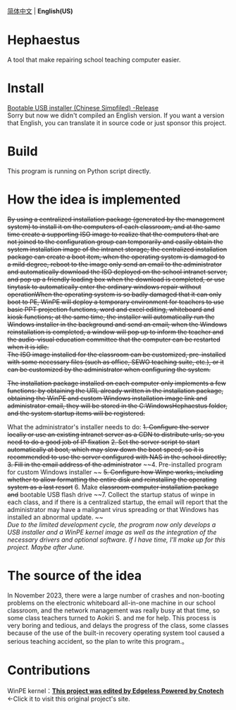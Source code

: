 [简体中文](https://stevezmtstudios.github.io/Hephaestus/) | **English(US)**

# Hephaestus
A tool that make repairing school teaching computer easier.


# Install
[Bootable USB installer (Chinese Simpfiled) -Release](https://github.com/SteveZMTstudios/Hephaestus/releases)
<br>Sorry but now we didn't compiled an English version. If you want a version that English, you can translate it in source code or just sponsor this project.

# Build
This program is running on Python script directly.

# How the idea is implemented 
~~By using a centralized installation package (generated by the management system) to install it on the computers of each classroom, and at the same time create a supporting ISO image to realize that the computers that are not joined to the configuration group can temporarily and easily obtain the system installation image of the intranet storage; the centralized installation package can create a boot item, when the operating system is damaged to a mild degree, reboot to the image only send an email to the administrator and automatically download the ISO deployed on the school intranet server, and pop up a friendly loading box when the download is completed, or use tinytask to automatically enter the ordinary windows repair without operationWhen the operating system is so badly damaged that it can only boot to PE, WinPE will deploy a temporary environment for teachers to use basic PPT projection functions, word and excel editing, whiteboard and kiosk functions; at the same time, the installer will automatically run the Windows installer in the background and send an email; when the Windows reinstallation is completed, a window will pop up to inform the teacher and the audio-visual education committee that the computer can be restarted when it is idle.~~
<br> ~~The ISO image installed for the classroom can be customized, pre-installed with some necessary files (such as office, SEWO teaching suite, etc.), or it can be customized by the administrator when configuring the system.~~

~~The installation package installed on each computer only implements a few functions: by obtaining the URL already written in the installation package, obtaining the WinPE and custom Windows installation image link and administrator email, they will be stored in the C:WindowsHephaestus folder, and the system startup items will be registered.~~

What the administrator's installer needs to do:
~~1. Configure the server locally or use an existing intranet server as a CDN to distribute urls, so you need to do a good job of IP fixation~~
~~2. Set the server script to start automatically at boot, which may slow down the boot speed, so it is recommended to use the server configured with NAS in the school directly;~~
~~3. Fill in the email address of the administrator~~
~~4. Pre-installed program for custom Windows installer ~~
~~5. Configure how Winpe works, including whether to allow formatting the entire disk and reinstalling the operating system as a last resort~~
6. Make  ~~classroom computer installation package and~~ bootable USB flash drive
~~7. Collect the startup status of winpe in each class, and if there is a centralized startup, the email will report that the administrator may have a malignant virus spreading or that Windows has installed an abnormal update. ~~
<br>*Due to the limited development cycle, the program now only develops a USB installer and a WinPE kernel image as well as the integration of the necessary drivers and optional software. If I have time, I'll make up for this project. Maybe after June.*


# The source of the idea 
In November 2023, there were a large number of crashes and non-booting problems on the electronic whiteboard all-in-one machine in our school classroom, and the network management was really busy at that time, so some class teachers turned to Aokiri S. and me for help. This process is very boring and tedious, and delays the progress of the class, some classes because of the use of the built-in recovery operating system tool caused a serious teaching accident, so the plan to write this program.。

# Contributions 
WinPE kernel：[**This project was edited by Edgeless Powered by Cnotech**](https://home.edgeless.top/) <-Click it to visit this original project's site.

